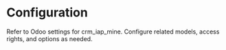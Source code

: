 # Configuration

Refer to Odoo settings for crm_iap_mine. Configure related models, access rights, and options as needed.
